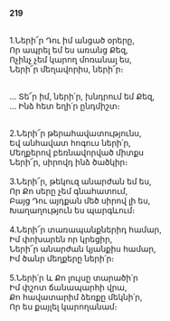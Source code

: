 **219**

\
1.Ների՜ր Դու իմ անցած օրերը,\
Որ ապրել եմ ես առանց Քեզ,\
Ոչինչ չեմ կարող մոռանալ ես,\
Ների՜ր մեղավորիս, ների՜ր։

\
 ... Տե՜ր իմ, ների՛ր, խնդրում եմ Քեզ,\
 ... Ինձ հետ եղի՛ր ընդմիշտ։

\
2.Ների՜ր թերահավատությունս,\
Եվ անհավատ հոգուս ների՛ր,\
Մեղքերով բեռնավորված միտքս\
Ների՜ր, սիրովդ ինձ ծածկիր։\
\
3.Ների՜ր, թեկուզ անարժան եմ ես,\
Որ Քո սերը չեմ գնահատում,\
Բայց Դու այդքան մեծ սիրով լի ես,\
Խաղաղություն ես պարգևում։\
\
4.Ների՜ր տառապանքներիդ համար,\
Իմ փոխարեն որ կրեցիր,\
Ների՜ր անարժան կյանքիս համար,\
Իմ ծանր մեղքերը ների՛ր։\
\
5.Ների՛ր և Քո լույսը տարածի՛ր\
Իմ փշոտ ճանապարհի վրա,\
Քո հավատարիմ ձեռքը մեկնի՛ր,\
Որ ես քայլել կարողանամ։

